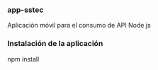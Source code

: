 ### app-sstec
Aplicación móvil para el consumo de API Node js

### Instalación de la aplicación
npm install
